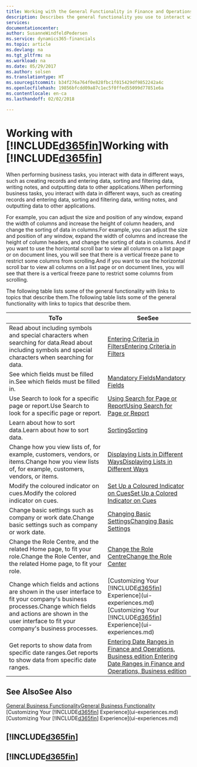 ```yaml
---
title: Working with the General Functionality in Finance and Operations, Business edition  | Microsoft Docs
description: Describes the general functionality you use to interact with data in Finance and Operations, Business edition, such as entering values, sorting data, and changing views.
services: 
documentationcenter: 
author: SusanneWindfeldPedersen
ms.service: dynamics365-financials
ms.topic: article
ms.devlang: na
ms.tgt_pltfrm: na
ms.workload: na
ms.date: 05/29/2017
ms.author: solsen
ms.translationtype: HT
ms.sourcegitcommit: b34f276a764f0e828fbc1f015429df9852242a4c
ms.openlocfilehash: 19856bfcdd09a87c1ec5f0ffed55099d77851e6a
ms.contentlocale: en-ca
ms.lasthandoff: 02/02/2018

---
```

# <a name="working-with-included365finincludesd365finmdmd"></a><span data-ttu-id="bb5b2-103">Working with [!INCLUDE[d365fin](includes/d365fin_md.md)]</span><span class="sxs-lookup"><span data-stu-id="bb5b2-103">Working with [!INCLUDE[d365fin](includes/d365fin_md.md)]</span></span>
<span data-ttu-id="bb5b2-104">When performing business tasks, you interact with data in different ways, such as creating records and entering data, sorting and filtering data, writing notes, and outputting data to other applications.</span><span class="sxs-lookup"><span data-stu-id="bb5b2-104">When performing business tasks, you interact with data in different ways, such as creating records and entering data, sorting and filtering data, writing notes, and outputting data to other applications.</span></span>

<span data-ttu-id="bb5b2-105">For example, you can adjust the size and position of any window, expand the width of columns and increase the height of column headers, and change the sorting of data in columns.</span><span class="sxs-lookup"><span data-stu-id="bb5b2-105">For example, you can adjust the size and position of any window, expand the width of columns and increase the height of column headers, and change the sorting of data in columns.</span></span> <span data-ttu-id="bb5b2-106">And if you want to use the horizontal scroll bar to view all columns on a list page or on document lines, you will see that there is a vertical freeze pane to restrict some columns from scrolling.</span><span class="sxs-lookup"><span data-stu-id="bb5b2-106">And if you want to use the horizontal scroll bar to view all columns on a list page or on document lines, you will see that there is a vertical freeze pane to restrict some columns from scrolling.</span></span>

<span data-ttu-id="bb5b2-107">The following table lists some of the general functionality with links to topics that describe them.</span><span class="sxs-lookup"><span data-stu-id="bb5b2-107">The following table lists some of the general functionality with links to topics that describe them.</span></span>

| <span data-ttu-id="bb5b2-108">To</span><span class="sxs-lookup"><span data-stu-id="bb5b2-108">To</span></span> | <span data-ttu-id="bb5b2-109">See</span><span class="sxs-lookup"><span data-stu-id="bb5b2-109">See</span></span> |
| --- | --- |
| <span data-ttu-id="bb5b2-110">Read about including symbols and special characters when searching for data.</span><span class="sxs-lookup"><span data-stu-id="bb5b2-110">Read about including symbols and special characters when searching for data.</span></span> |[<span data-ttu-id="bb5b2-111">Entering Criteria in Filters</span><span class="sxs-lookup"><span data-stu-id="bb5b2-111">Entering Criteria in Filters</span></span>](ui-enter-criteria-filters.md) |
| <span data-ttu-id="bb5b2-112">See which fields must be filled in.</span><span class="sxs-lookup"><span data-stu-id="bb5b2-112">See which fields must be filled in.</span></span> |[<span data-ttu-id="bb5b2-113">Mandatory Fields</span><span class="sxs-lookup"><span data-stu-id="bb5b2-113">Mandatory Fields</span></span>](ui-mandatory-fields.md) |
| <span data-ttu-id="bb5b2-114">Use Search to look for a specific page or report.</span><span class="sxs-lookup"><span data-stu-id="bb5b2-114">Use Search to look for a specific page or report.</span></span> |[<span data-ttu-id="bb5b2-115">Using Search for Page or Report</span><span class="sxs-lookup"><span data-stu-id="bb5b2-115">Using Search for Page or Report</span></span>](ui-search.md) |
| <span data-ttu-id="bb5b2-116">Learn about how to sort data.</span><span class="sxs-lookup"><span data-stu-id="bb5b2-116">Learn about how to sort data.</span></span> |[<span data-ttu-id="bb5b2-117">Sorting</span><span class="sxs-lookup"><span data-stu-id="bb5b2-117">Sorting</span></span>](ui-sorting.md) |
| <span data-ttu-id="bb5b2-118">Change how you view lists of, for example, customers, vendors, or items.</span><span class="sxs-lookup"><span data-stu-id="bb5b2-118">Change how you view lists of, for example, customers, vendors, or items.</span></span> |[<span data-ttu-id="bb5b2-119">Displaying Lists in Different Ways</span><span class="sxs-lookup"><span data-stu-id="bb5b2-119">Displaying Lists in Different Ways</span></span>](across-display-lists-different-views.md) |
| <span data-ttu-id="bb5b2-120">Modify the coloured indicator on cues.</span><span class="sxs-lookup"><span data-stu-id="bb5b2-120">Modify the colored indicator on cues.</span></span> |[<span data-ttu-id="bb5b2-121">Set Up a Coloured Indicator on Cues</span><span class="sxs-lookup"><span data-stu-id="bb5b2-121">Set Up a Colored Indicator on Cues</span></span>](ui-how-setup-colored-indicator-cues.md) |
| <span data-ttu-id="bb5b2-122">Change basic settings such as company or work date.</span><span class="sxs-lookup"><span data-stu-id="bb5b2-122">Change basic settings such as company or work date.</span></span> |[<span data-ttu-id="bb5b2-123">Changing Basic Settings</span><span class="sxs-lookup"><span data-stu-id="bb5b2-123">Changing Basic Settings</span></span>](ui-change-basic-settings.md) |
| <span data-ttu-id="bb5b2-124">Change the Role Centre, and the related Home page, to fit your role.</span><span class="sxs-lookup"><span data-stu-id="bb5b2-124">Change the Role Center, and the related Home page, to fit your role.</span></span> |[<span data-ttu-id="bb5b2-125">Change the Role Centre</span><span class="sxs-lookup"><span data-stu-id="bb5b2-125">Change the Role Center</span></span>](change-role.md) |
| <span data-ttu-id="bb5b2-126">Change which fields and actions are shown in the user interface to fit your company's business processes.</span><span class="sxs-lookup"><span data-stu-id="bb5b2-126">Change which fields and actions are shown in the user interface to fit your company's business processes.</span></span> |<span data-ttu-id="bb5b2-127">[Customizing Your [!INCLUDE[d365fin](includes/d365fin_md.md)] Experience](ui-experiences.md)</span><span class="sxs-lookup"><span data-stu-id="bb5b2-127">[Customizing Your [!INCLUDE[d365fin](includes/d365fin_md.md)] Experience](ui-experiences.md)</span></span> |
| <span data-ttu-id="bb5b2-128">Get reports to show data from specific date ranges.</span><span class="sxs-lookup"><span data-stu-id="bb5b2-128">Get reports to show data from specific date ranges.</span></span> |[<span data-ttu-id="bb5b2-129">Entering Date Ranges in Finance and Operations, Business edition </span><span class="sxs-lookup"><span data-stu-id="bb5b2-129">Entering Date Ranges in Finance and Operations, Business edition </span></span>](ui-enter-date-ranges.md) |

## <a name="see-also"></a><span data-ttu-id="bb5b2-130">See Also</span><span class="sxs-lookup"><span data-stu-id="bb5b2-130">See Also</span></span>
[<span data-ttu-id="bb5b2-131">General Business Functionality</span><span class="sxs-lookup"><span data-stu-id="bb5b2-131">General Business Functionality</span></span>](ui-across-business-areas.md)  
<span data-ttu-id="bb5b2-132">[Customizing Your [!INCLUDE[d365fin](includes/d365fin_md.md)] Experience](ui-experiences.md)</span><span class="sxs-lookup"><span data-stu-id="bb5b2-132">[Customizing Your [!INCLUDE[d365fin](includes/d365fin_md.md)] Experience](ui-experiences.md)</span></span>  

## [!INCLUDE[d365fin](includes/free_trial_md.md)]  
## [!INCLUDE[d365fin](includes/training_link_md.md)]

